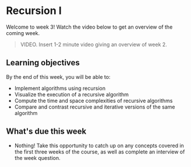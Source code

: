 # Recursion I 

Welcome to week 3! Watch the video below to get an overview of the coming week.

> VIDEO. Insert 1-2 minute video giving an overview of week 2.

## Learning objectives

By the end of this week, you will be able to:

- Implement algorithms using recursion
- Visualize the execution of a recursive algorithm
- Compute the time and space complexities of recursive algorithms
- Compare and contrast recursive and iterative versions of the same algorithm

## What's due this week

- Nothing! Take this opportunity to catch up on any concepts covered in the first three weeks of the course, as well as complete an interview of the week question.
